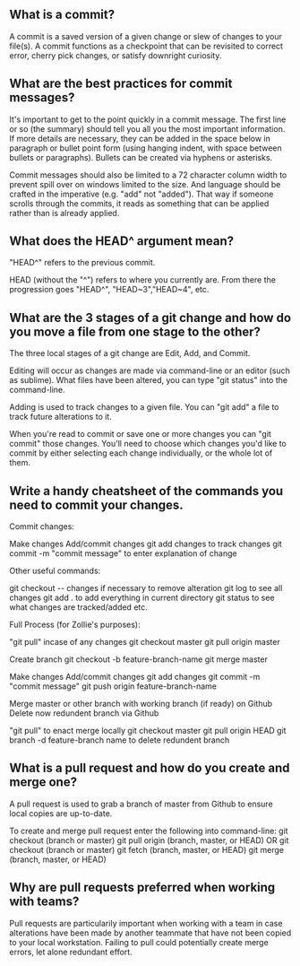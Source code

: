 ## What is a commit?

A commit is a saved version of a given change or slew of changes to
your file(s). A commit functions as a checkpoint that can be revisited
to correct error, cherry pick changes, or satisfy downright curiosity.

## What are the best practices for commit messages?

It's important to get to the point quickly in a commit message. The
first line or so (the summary) should tell you all you the most
important information. If more details are necessary, they can be added
in the space below in paragraph or bullet point form (using hanging
indent, with space between bullets or paragraphs). Bullets can be
created via hyphens or asterisks.

Commit messages should also be limited to a 72 character column width
to prevent spill over on windows limited to the size. And language
should be crafted in the imperative (e.g. "add" not "added"). That way
if someone scrolls through the commits, it reads as something that can
be applied rather than is already applied. 

## What does the HEAD^ argument mean?

"HEAD^" refers to the previous commit.

HEAD (without the "^") refers to where you currently are. From there
the progression goes "HEAD^", "HEAD~3","HEAD~4", etc.

## What are the 3 stages of a git change and how do you move a file from one stage to the other?

The three local stages of a git change are Edit, Add, and Commit.

Editing will occur as changes are made via command-line or an editor
(such as sublime). What files have been altered, you can type "git
status" into the command-line.

Adding is used to track changes to a given file. You can "git add" a
file to track future alterations to it.

When you're read to commit or save one or more changes you can "git 
commit" those changes. You'll need to choose which changes you'd like
to commit by either selecting each change individually, or the whole
lot of them.

## Write a handy cheatsheet of the commands you need to commit your changes.

Commit changes:

  Make changes
  Add/commit changes
    git add changes
      to track changes
    git commit -m "commit message"
      to enter explanation of change

Other useful commands:

  git checkout -- changes
    if necessary to remove alteration
  git log
    to see all changes
  git add .
    to add everything in current directory
  git status
    to see what changes are tracked/added etc.

Full Process (for Zollie's purposes):

  "git pull" incase of any changes
    git checkout master
    git pull origin master

  Create branch
    git checkout -b feature-branch-name
    git merge master

  Make changes
  Add/commit changes
    git add changes
    git commit -m "commit message"
    git push origin feature-branch-name

  Merge master or other branch with working branch (if ready) on Github
  Delete now redundent branch via Github

  "git pull" to enact merge locally
    git checkout master
    git pull origin HEAD
    git branch -d feature-branch name
      to delete redundent branch
  
## What is a pull request and how do you create and merge one?

A pull request is used to grab a branch of master from Github to ensure
local copies are up-to-date.

To create and merge pull request enter the following into command-line:
    git checkout (branch or master)
    git pull origin (branch, master, or HEAD)
  OR
    git checkout (branch or master)
    git fetch (branch, master, or HEAD)
    git merge (branch, master, or HEAD)

## Why are pull requests preferred when working with teams?

Pull requests are particularily important when working with a team in 
case alterations have been made by another teammate that have not been
copied to your local workstation. Failing to pull could potentially
create merge errors, let alone redundant effort.